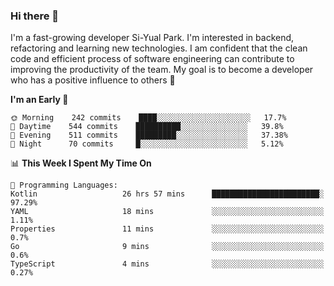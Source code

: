 ### Hi there 👋


I'm a fast-growing developer Si-Yual Park. I'm interested in backend, refactoring and learning new technologies. I am confident that the clean code and efficient process of software engineering can contribute to improving the productivity of the team. My goal is to become a developer who has a positive influence to others 🔭

<!--START_SECTION:waka-->
**I'm an Early 🐤** 

```text
🌞 Morning    242 commits    ████░░░░░░░░░░░░░░░░░░░░░   17.7% 
🌆 Daytime    544 commits    ██████████░░░░░░░░░░░░░░░   39.8% 
🌃 Evening    511 commits    █████████░░░░░░░░░░░░░░░░   37.38% 
🌙 Night      70 commits     █░░░░░░░░░░░░░░░░░░░░░░░░   5.12%

```


📊 **This Week I Spent My Time On** 

```text
💬 Programming Languages: 
Kotlin                   26 hrs 57 mins      ████████████████████████░   97.29% 
YAML                     18 mins             ░░░░░░░░░░░░░░░░░░░░░░░░░   1.11% 
Properties               11 mins             ░░░░░░░░░░░░░░░░░░░░░░░░░   0.7% 
Go                       9 mins              ░░░░░░░░░░░░░░░░░░░░░░░░░   0.6% 
TypeScript               4 mins              ░░░░░░░░░░░░░░░░░░░░░░░░░   0.27%

```


<!--END_SECTION:waka-->

